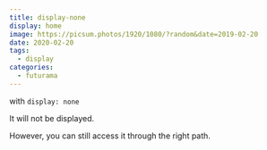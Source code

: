 ```yaml
---
title: display-none
display: home
image: https://picsum.photos/1920/1080/?random&date=2019-02-20
date: 2020-02-20
tags: 
  - display
categories:
  - futurama
--- 
```


with `display: none`

It will not be displayed.

However, you can still access it through the right path.